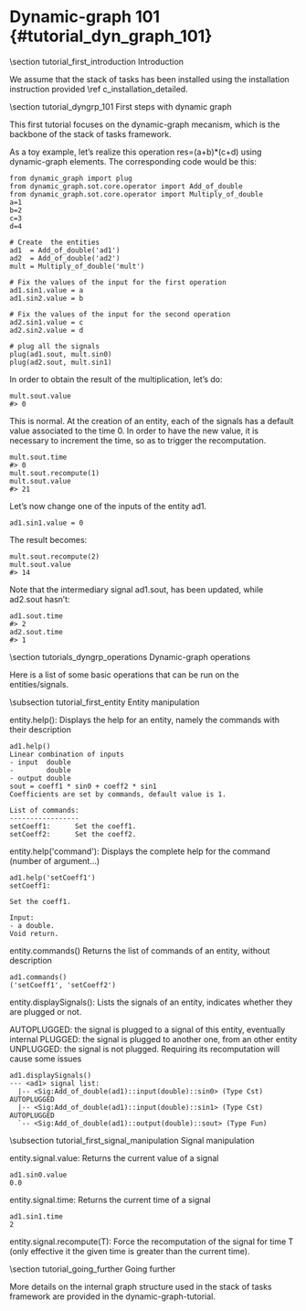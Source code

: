 # Dynamic-graph 101 {#tutorial_dyn_graph_101}

\section  tutorial_first_introduction Introduction

We assume that the stack of tasks has been installed using the installation instruction provided \ref c_installation_detailed.

\section tutorial_dyngrp_101 First steps with dynamic graph

This first tutorial focuses on the dynamic-graph mecanism, which is the backbone of the stack of tasks framework.

As a toy example, let’s realize this operation res=(a+b)*(c+d) using dynamic-graph elements. The corresponding code would be this:

    from dynamic_graph import plug
    from dynamic_graph.sot.core.operator import Add_of_double
    from dynamic_graph.sot.core.operator import Multiply_of_double
    a=1
    b=2
    c=3
    d=4

    # Create  the entities
    ad1  = Add_of_double('ad1')
    ad2  = Add_of_double('ad2')
    mult = Multiply_of_double('mult')

    # Fix the values of the input for the first operation
    ad1.sin1.value = a
    ad1.sin2.value = b

    # Fix the values of the input for the second operation
    ad2.sin1.value = c
    ad2.sin2.value = d

    # plug all the signals
    plug(ad1.sout, mult.sin0)
    plug(ad2.sout, mult.sin1)
    
In order to obtain the result of the multiplication, let’s do:

    mult.sout.value
    #> 0

This is normal. At the creation of an entity, each of the signals has a default value associated to the time 0. In order to have the new value, it is necessary to increment the time, so as to trigger the recomputation.

    mult.sout.time
    #> 0
    mult.sout.recompute(1)
    mult.sout.value
    #> 21

Let’s now change one of the inputs of the entity ad1.

    ad1.sin1.value = 0

The result becomes:

    mult.sout.recompute(2)
    mult.sout.value
    #> 14
    
Note that the intermediary signal ad1.sout, has been updated, while ad2.sout hasn’t:

    ad1.sout.time
    #> 2
    ad2.sout.time
    #> 1
    
\section tutorials_dyngrp_operations Dynamic-graph operations

Here is a list of some basic operations that can be run on the entities/signals. 

\subsection tutorial_first_entity Entity manipulation

entity.help(): Displays the help for an entity, namely the commands with their description

    ad1.help()
    Linear combination of inputs
    - input  double
    -        double
    - output double
    sout = coeff1 * sin0 + coeff2 * sin1
    Coefficients are set by commands, default value is 1.

    List of commands:
    -----------------
    setCoeff1:      Set the coeff1.
    setCoeff2:      Set the coeff2.
    
entity.help('command'): Displays the complete help for the command (number of argument…)

    ad1.help('setCoeff1')
    setCoeff1:

    Set the coeff1.

    Input:
    - a double.
    Void return.
    
entity.commands() Returns the list of commands of an entity, without description

    ad1.commands()
    ('setCoeff1', 'setCoeff2')

entity.displaySignals(): Lists the signals of an entity, indicates whether they are plugged or not.

AUTOPLUGGED: the signal is plugged to a signal of this entity, eventually internal</li>
PLUGGED: the signal is plugged to another one, from an other entity</li>
UNPLUGGED: the signal is not plugged. Requiring its recomputation will cause some issues</li>

    ad1.displaySignals()
    --- <ad1> signal list:
      |-- <Sig:Add_of_double(ad1)::input(double)::sin0> (Type Cst) AUTOPLUGGED
      |-- <Sig:Add_of_double(ad1)::input(double)::sin1> (Type Cst) AUTOPLUGGED
      `-- <Sig:Add_of_double(ad1)::output(double)::sout> (Type Fun)
      
\subsection tutorial_first_signal_manipulation Signal manipulation

entity.signal.value: Returns the current value of a signal

    ad1.sin0.value
    0.0
    
entity.signal.time: Returns the current time of a signal

    ad1.sin1.time
    2
    
entity.signal.recompute(T): Force the recomputation of the signal for time T (only effective it the given time is greater than the current time).


\section tutorial_going_further Going further

More details on the internal graph structure used in the stack of tasks framework are provided in the dynamic-graph-tutorial.

